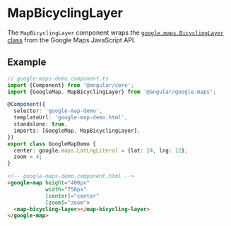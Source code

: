 # MapBicyclingLayer

The `MapBicyclingLayer` component wraps the [`google.maps.BicyclingLayer` class](https://developers.google.com/maps/documentation/javascript/reference/map#BicyclingLayer) from the Google Maps JavaScript API.

## Example

```typescript
// google-maps-demo.component.ts
import {Component} from '@angular/core';
import {GoogleMap, MapBicyclingLayer} from '@angular/google-maps';

@Component({
  selector: 'google-map-demo',
  templateUrl: 'google-map-demo.html',
  standalone: true,
  imports: [GoogleMap, MapBicyclingLayer],
})
export class GoogleMapDemo {
  center: google.maps.LatLngLiteral = {lat: 24, lng: 12};
  zoom = 4;
}
```

```html
<!-- google-maps-demo.component.html -->
<google-map height="400px"
            width="750px"
            [center]="center"
            [zoom]="zoom">
  <map-bicycling-layer></map-bicycling-layer>
</google-map>
```

